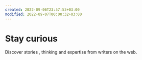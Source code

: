 ```yaml
---
created: 2022-09-06T23:57:53+03:00
modified: 2022-09-07T00:00:32+03:00
---
```


# Stay curious

Discover stories , thinking and expertise from writers on the web.
